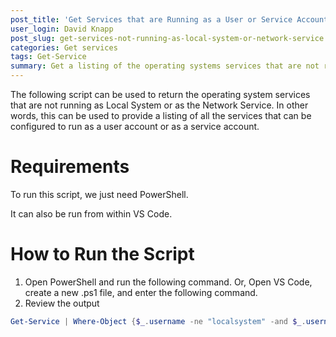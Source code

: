 ```yaml
---
post_title: 'Get Services that are Running as a User or Service Account'
user_login: David Knapp
post_slug: get-services-not-running-as-local-system-or-network-service
categories: Get services
tags: Get-Service
summary: Get a listing of the operating systems services that are not running as Local System or Network Service.
---
```


The following script can be used to return the operating system services that are not running as Local System or as the Network Service.  In other words, this can be used to provide a listing of all the services that can be configured to run as a user account or as a service account.

# Requirements

To run this script, we just need PowerShell.

It can also be run from within VS Code.

# How to Run the Script

1.  Open PowerShell and run the following command.
Or,
Open VS Code, create a new .ps1 file, and enter the following command.
1.  Review the output

```powershell
Get-Service | Where-Object {$_.username -ne "localsystem" -and $_.username -ne "NT AUTHORITY\NetworkService"}
```
